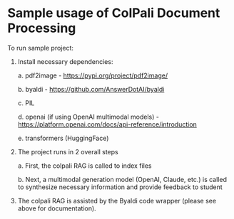 # Sample usage of ColPali Document Processing
To run sample project:
1. Install necessary dependencies:

    a. pdf2image - https://pypi.org/project/pdf2image/
    
    b. byaldi - https://github.com/AnswerDotAI/byaldi
    
    c. PIL
    
    d. openai (if using OpenAI multimodal models) - https://platform.openai.com/docs/api-reference/introduction
    
    e. transformers (HuggingFace)

2. The project runs in 2 overall steps

    a. First, the colpali RAG is called to index files
    
    b. Next, a multimodal generation model (OpenAI, Claude, etc.) is called to synthesize necessary information and provide feedback to student

3. The colpali RAG is assisted by the Byaldi code wrapper (please see above for documentation).